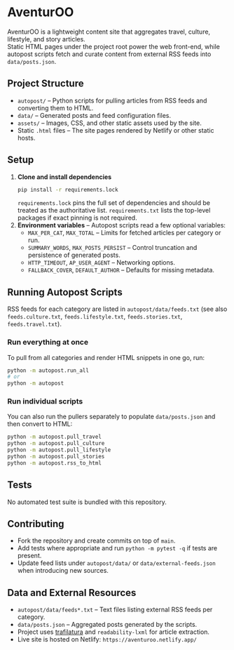 # AventurOO

AventurOO is a lightweight content site that aggregates travel, culture, lifestyle, and story articles.  
Static HTML pages under the project root power the web front-end, while autopost scripts fetch and curate content from external RSS feeds into `data/posts.json`.

## Project Structure
- `autopost/` – Python scripts for pulling articles from RSS feeds and converting them to HTML.
- `data/` – Generated posts and feed configuration files.
- `assets/` – Images, CSS, and other static assets used by the site.
- Static `.html` files – The site pages rendered by Netlify or other static hosts.

## Setup
1. **Clone and install dependencies**
   ```bash
   pip install -r requirements.lock
   ```
   `requirements.lock` pins the full set of dependencies and should be treated as the authoritative list. `requirements.txt` lists the top-level packages if exact pinning is not required.
2. **Environment variables** – Autopost scripts read a few optional variables:
   - `MAX_PER_CAT`, `MAX_TOTAL` – Limits for fetched articles per category or run.
   - `SUMMARY_WORDS`, `MAX_POSTS_PERSIST` – Control truncation and persistence of generated posts.
   - `HTTP_TIMEOUT`, `AP_USER_AGENT` – Networking options.
   - `FALLBACK_COVER`, `DEFAULT_AUTHOR` – Defaults for missing metadata.

## Running Autopost Scripts
RSS feeds for each category are listed in `autopost/data/feeds.txt` (see also `feeds.culture.txt`, `feeds.lifestyle.txt`, `feeds.stories.txt`, `feeds.travel.txt`).

### Run everything at once

To pull from all categories and render HTML snippets in one go, run:

```bash
python -m autopost.run_all
# or
python -m autopost
```

### Run individual scripts

You can also run the pullers separately to populate `data/posts.json` and then convert to HTML:

```bash
python -m autopost.pull_travel
python -m autopost.pull_culture
python -m autopost.pull_lifestyle
python -m autopost.pull_stories
python -m autopost.rss_to_html
```

## Tests
No automated test suite is bundled with this repository.

## Contributing
- Fork the repository and create commits on top of `main`.
- Add tests where appropriate and run `python -m pytest -q` if tests are present.
- Update feed lists under `autopost/data/` or `data/external-feeds.json` when introducing new sources.

## Data and External Resources
- `autopost/data/feeds*.txt` – Text files listing external RSS feeds per category.
- `data/posts.json` – Aggregated posts generated by the scripts.
- Project uses [trafilatura](https://github.com/adbar/trafilatura) and `readability-lxml` for article extraction.
- Live site is hosted on Netlify: `https://aventuroo.netlify.app/`
